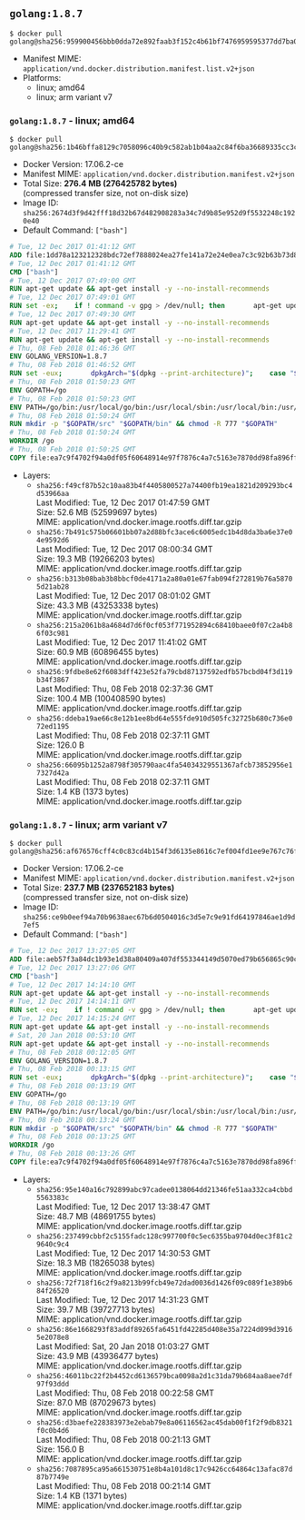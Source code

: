 ## `golang:1.8.7`

```console
$ docker pull golang@sha256:959900456bbb0dda72e892faab3f152c4b61bf7476959595377dd7ba088c921e
```

-	Manifest MIME: `application/vnd.docker.distribution.manifest.list.v2+json`
-	Platforms:
	-	linux; amd64
	-	linux; arm variant v7

### `golang:1.8.7` - linux; amd64

```console
$ docker pull golang@sha256:1b46bffa8129c7058096c40b9c582ab1b04aa2c84f6ba36689335cc3c9e4b4bf
```

-	Docker Version: 17.06.2-ce
-	Manifest MIME: `application/vnd.docker.distribution.manifest.v2+json`
-	Total Size: **276.4 MB (276425782 bytes)**  
	(compressed transfer size, not on-disk size)
-	Image ID: `sha256:2674d3f9d42fff18d32b67d482908283a34c7d9b85e952d9f5532248c1920e40`
-	Default Command: `["bash"]`

```dockerfile
# Tue, 12 Dec 2017 01:41:12 GMT
ADD file:1dd78a123212328bdc72ef7888024ea27fe141a72e24e0ea7c3c92b63b73d8d1 in / 
# Tue, 12 Dec 2017 01:41:12 GMT
CMD ["bash"]
# Tue, 12 Dec 2017 07:49:00 GMT
RUN apt-get update && apt-get install -y --no-install-recommends 		ca-certificates 		curl 		wget 	&& rm -rf /var/lib/apt/lists/*
# Tue, 12 Dec 2017 07:49:01 GMT
RUN set -ex; 	if ! command -v gpg > /dev/null; then 		apt-get update; 		apt-get install -y --no-install-recommends 			gnupg 			dirmngr 		; 		rm -rf /var/lib/apt/lists/*; 	fi
# Tue, 12 Dec 2017 07:49:30 GMT
RUN apt-get update && apt-get install -y --no-install-recommends 		bzr 		git 		mercurial 		openssh-client 		subversion 				procps 	&& rm -rf /var/lib/apt/lists/*
# Tue, 12 Dec 2017 11:29:41 GMT
RUN apt-get update && apt-get install -y --no-install-recommends 		g++ 		gcc 		libc6-dev 		make 		pkg-config 	&& rm -rf /var/lib/apt/lists/*
# Thu, 08 Feb 2018 01:46:36 GMT
ENV GOLANG_VERSION=1.8.7
# Thu, 08 Feb 2018 01:46:52 GMT
RUN set -eux; 		dpkgArch="$(dpkg --print-architecture)"; 	case "${dpkgArch##*-}" in 		amd64) goRelArch='linux-amd64'; goRelSha256='de32e8db3dc030e1448a6ca52d87a1e04ad31c6b212007616cfcc87beb0e4d60' ;; 		armhf) goRelArch='linux-armv6l'; goRelSha256='7aa455a8ddec569e778b23166102bb26f1bdb3ad5feec15b688654a10a9d3d2a' ;; 		arm64) goRelArch='linux-arm64'; goRelSha256='804c2e73eca5ce309f2947aaf437fce9f67463b4fb9484f47c95b632d4eeabf6' ;; 		i386) goRelArch='linux-386'; goRelSha256='3afab0048a44f66c4132f1fe26d3301fa4c51b47e7176c2d3f311c49d9aa74d6' ;; 		ppc64el) goRelArch='linux-ppc64le'; goRelSha256='588527ed410653318188b45eb27de098bdb12f95060a648e14587b28bf1761d9' ;; 		s390x) goRelArch='linux-s390x'; goRelSha256='a4dc8ceec71e6f22c10e5781a89dec91e9a1819f56822ac38a54de1700df1226' ;; 		*) goRelArch='src'; goRelSha256='5911e751807eebbc1980dad4305ef5492b96d6cd720bf93cbcefa86e1c195f9e'; 			echo >&2; echo >&2 "warning: current architecture ($dpkgArch) does not have a corresponding Go binary release; will be building from source"; echo >&2 ;; 	esac; 		url="https://golang.org/dl/go${GOLANG_VERSION}.${goRelArch}.tar.gz"; 	wget -O go.tgz "$url"; 	echo "${goRelSha256} *go.tgz" | sha256sum -c -; 	tar -C /usr/local -xzf go.tgz; 	rm go.tgz; 		if [ "$goRelArch" = 'src' ]; then 		echo >&2; 		echo >&2 'error: UNIMPLEMENTED'; 		echo >&2 'TODO install golang-any from jessie-backports for GOROOT_BOOTSTRAP (and uninstall after build)'; 		echo >&2; 		exit 1; 	fi; 		export PATH="/usr/local/go/bin:$PATH"; 	go version
# Thu, 08 Feb 2018 01:50:23 GMT
ENV GOPATH=/go
# Thu, 08 Feb 2018 01:50:23 GMT
ENV PATH=/go/bin:/usr/local/go/bin:/usr/local/sbin:/usr/local/bin:/usr/sbin:/usr/bin:/sbin:/bin
# Thu, 08 Feb 2018 01:50:24 GMT
RUN mkdir -p "$GOPATH/src" "$GOPATH/bin" && chmod -R 777 "$GOPATH"
# Thu, 08 Feb 2018 01:50:24 GMT
WORKDIR /go
# Thu, 08 Feb 2018 01:50:25 GMT
COPY file:ea7c9f4702f94a0df05f60648914e97f7876c4a7c5163e7870dd98fa896ff722 in /usr/local/bin/ 
```

-	Layers:
	-	`sha256:f49cf87b52c10aa83b4f4405800527a74400fb19ea1821d209293bc4d53966aa`  
		Last Modified: Tue, 12 Dec 2017 01:47:59 GMT  
		Size: 52.6 MB (52599697 bytes)  
		MIME: application/vnd.docker.image.rootfs.diff.tar.gzip
	-	`sha256:7b491c575b06601bb07a2d88bfc3ace6c6005edc1b4d8da3ba6e37e04e9592d6`  
		Last Modified: Tue, 12 Dec 2017 08:00:34 GMT  
		Size: 19.3 MB (19266203 bytes)  
		MIME: application/vnd.docker.image.rootfs.diff.tar.gzip
	-	`sha256:b313b08bab3b8bbcf0de4171a2a80a01e67fab094f272819b76a58705d21ab28`  
		Last Modified: Tue, 12 Dec 2017 08:01:02 GMT  
		Size: 43.3 MB (43253338 bytes)  
		MIME: application/vnd.docker.image.rootfs.diff.tar.gzip
	-	`sha256:215a2061b8a4684d7d6f0cf053f771952894c68410baee0f07c2a4b86f03c981`  
		Last Modified: Tue, 12 Dec 2017 11:41:02 GMT  
		Size: 60.9 MB (60896455 bytes)  
		MIME: application/vnd.docker.image.rootfs.diff.tar.gzip
	-	`sha256:9fdbe8e62f6083dff423e52fa79cbd87137592edfb57bcbd04f3d119b34f3867`  
		Last Modified: Thu, 08 Feb 2018 02:37:36 GMT  
		Size: 100.4 MB (100408590 bytes)  
		MIME: application/vnd.docker.image.rootfs.diff.tar.gzip
	-	`sha256:ddeba19ae66c8e12b1ee8bd64e555fde910d505fc32725b680c736e072ed1195`  
		Last Modified: Thu, 08 Feb 2018 02:37:11 GMT  
		Size: 126.0 B  
		MIME: application/vnd.docker.image.rootfs.diff.tar.gzip
	-	`sha256:66095b1252a8798f305790aac4fa54034329551367afcb73852956e17327d42a`  
		Last Modified: Thu, 08 Feb 2018 02:37:11 GMT  
		Size: 1.4 KB (1373 bytes)  
		MIME: application/vnd.docker.image.rootfs.diff.tar.gzip

### `golang:1.8.7` - linux; arm variant v7

```console
$ docker pull golang@sha256:af676576cff4c0c83cd4b154f3d6135e8616c7ef004fd1ee9e767c76f5be5b09
```

-	Docker Version: 17.06.2-ce
-	Manifest MIME: `application/vnd.docker.distribution.manifest.v2+json`
-	Total Size: **237.7 MB (237652183 bytes)**  
	(compressed transfer size, not on-disk size)
-	Image ID: `sha256:ce9b0eef94a70b9638aec67b6d0504016c3d5e7c9e91fd64197846ae1d9d7ef5`
-	Default Command: `["bash"]`

```dockerfile
# Tue, 12 Dec 2017 13:27:05 GMT
ADD file:aeb57f3a84dc1b93e1d38a80409a407df553344149d5070ed79b656865c90c54 in / 
# Tue, 12 Dec 2017 13:27:06 GMT
CMD ["bash"]
# Tue, 12 Dec 2017 14:14:10 GMT
RUN apt-get update && apt-get install -y --no-install-recommends 		ca-certificates 		curl 		wget 	&& rm -rf /var/lib/apt/lists/*
# Tue, 12 Dec 2017 14:14:11 GMT
RUN set -ex; 	if ! command -v gpg > /dev/null; then 		apt-get update; 		apt-get install -y --no-install-recommends 			gnupg 			dirmngr 		; 		rm -rf /var/lib/apt/lists/*; 	fi
# Tue, 12 Dec 2017 14:15:24 GMT
RUN apt-get update && apt-get install -y --no-install-recommends 		bzr 		git 		mercurial 		openssh-client 		subversion 				procps 	&& rm -rf /var/lib/apt/lists/*
# Sat, 20 Jan 2018 00:53:10 GMT
RUN apt-get update && apt-get install -y --no-install-recommends 		g++ 		gcc 		libc6-dev 		make 		pkg-config 	&& rm -rf /var/lib/apt/lists/*
# Thu, 08 Feb 2018 00:12:05 GMT
ENV GOLANG_VERSION=1.8.7
# Thu, 08 Feb 2018 00:13:15 GMT
RUN set -eux; 		dpkgArch="$(dpkg --print-architecture)"; 	case "${dpkgArch##*-}" in 		amd64) goRelArch='linux-amd64'; goRelSha256='de32e8db3dc030e1448a6ca52d87a1e04ad31c6b212007616cfcc87beb0e4d60' ;; 		armhf) goRelArch='linux-armv6l'; goRelSha256='7aa455a8ddec569e778b23166102bb26f1bdb3ad5feec15b688654a10a9d3d2a' ;; 		arm64) goRelArch='linux-arm64'; goRelSha256='804c2e73eca5ce309f2947aaf437fce9f67463b4fb9484f47c95b632d4eeabf6' ;; 		i386) goRelArch='linux-386'; goRelSha256='3afab0048a44f66c4132f1fe26d3301fa4c51b47e7176c2d3f311c49d9aa74d6' ;; 		ppc64el) goRelArch='linux-ppc64le'; goRelSha256='588527ed410653318188b45eb27de098bdb12f95060a648e14587b28bf1761d9' ;; 		s390x) goRelArch='linux-s390x'; goRelSha256='a4dc8ceec71e6f22c10e5781a89dec91e9a1819f56822ac38a54de1700df1226' ;; 		*) goRelArch='src'; goRelSha256='5911e751807eebbc1980dad4305ef5492b96d6cd720bf93cbcefa86e1c195f9e'; 			echo >&2; echo >&2 "warning: current architecture ($dpkgArch) does not have a corresponding Go binary release; will be building from source"; echo >&2 ;; 	esac; 		url="https://golang.org/dl/go${GOLANG_VERSION}.${goRelArch}.tar.gz"; 	wget -O go.tgz "$url"; 	echo "${goRelSha256} *go.tgz" | sha256sum -c -; 	tar -C /usr/local -xzf go.tgz; 	rm go.tgz; 		if [ "$goRelArch" = 'src' ]; then 		echo >&2; 		echo >&2 'error: UNIMPLEMENTED'; 		echo >&2 'TODO install golang-any from jessie-backports for GOROOT_BOOTSTRAP (and uninstall after build)'; 		echo >&2; 		exit 1; 	fi; 		export PATH="/usr/local/go/bin:$PATH"; 	go version
# Thu, 08 Feb 2018 00:13:19 GMT
ENV GOPATH=/go
# Thu, 08 Feb 2018 00:13:19 GMT
ENV PATH=/go/bin:/usr/local/go/bin:/usr/local/sbin:/usr/local/bin:/usr/sbin:/usr/bin:/sbin:/bin
# Thu, 08 Feb 2018 00:13:24 GMT
RUN mkdir -p "$GOPATH/src" "$GOPATH/bin" && chmod -R 777 "$GOPATH"
# Thu, 08 Feb 2018 00:13:25 GMT
WORKDIR /go
# Thu, 08 Feb 2018 00:13:26 GMT
COPY file:ea7c9f4702f94a0df05f60648914e97f7876c4a7c5163e7870dd98fa896ff722 in /usr/local/bin/ 
```

-	Layers:
	-	`sha256:95e140a16c792899abc97cadee0138064dd21346fe51aa332ca4cbbd5563383c`  
		Last Modified: Tue, 12 Dec 2017 13:38:47 GMT  
		Size: 48.7 MB (48691755 bytes)  
		MIME: application/vnd.docker.image.rootfs.diff.tar.gzip
	-	`sha256:237499cbbf2c5155fadc128c997700f0c5ec6355ba9704d0ec3f81c29640c9c4`  
		Last Modified: Tue, 12 Dec 2017 14:30:53 GMT  
		Size: 18.3 MB (18265038 bytes)  
		MIME: application/vnd.docker.image.rootfs.diff.tar.gzip
	-	`sha256:72f718f16c2f9a8213b99fcb49e72dad0036d1426f09c089f1e389b684f26520`  
		Last Modified: Tue, 12 Dec 2017 14:31:23 GMT  
		Size: 39.7 MB (39727713 bytes)  
		MIME: application/vnd.docker.image.rootfs.diff.tar.gzip
	-	`sha256:86e1668293f83addf89265fa6451fd42285d408e35a7224d099d39165e2078e8`  
		Last Modified: Sat, 20 Jan 2018 01:03:27 GMT  
		Size: 43.9 MB (43936477 bytes)  
		MIME: application/vnd.docker.image.rootfs.diff.tar.gzip
	-	`sha256:46011bc22f2b4452cd6136579bca0098a2d1c31da79b684aa8aee7df97f93ddd`  
		Last Modified: Thu, 08 Feb 2018 00:22:58 GMT  
		Size: 87.0 MB (87029673 bytes)  
		MIME: application/vnd.docker.image.rootfs.diff.tar.gzip
	-	`sha256:d3baefe228383973e2ebab79e8a06116562ac45dab00f1f2f9db8321f0c0b4d6`  
		Last Modified: Thu, 08 Feb 2018 00:21:13 GMT  
		Size: 156.0 B  
		MIME: application/vnd.docker.image.rootfs.diff.tar.gzip
	-	`sha256:7087895ca95a661530751e8b4a101d8c17c9426cc64864c13afac87d87b7749e`  
		Last Modified: Thu, 08 Feb 2018 00:21:14 GMT  
		Size: 1.4 KB (1371 bytes)  
		MIME: application/vnd.docker.image.rootfs.diff.tar.gzip
